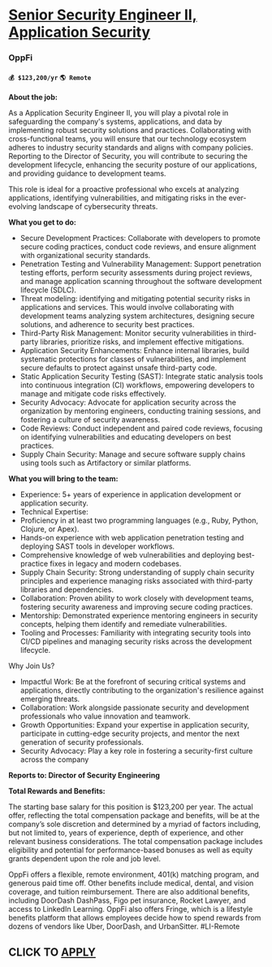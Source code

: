 # [Senior Security Engineer II, Application Security](https://www.remotewlb.com/apply/senior-security-engineer-ii-application-security)  
### OppFi  
#### `💰 $123,200/yr` `🌎 Remote `  

**About the job:**

As a Application Security Engineer II, you will play a pivotal role in safeguarding the company's systems, applications, and data by implementing robust security solutions and practices. Collaborating with cross-functional teams, you will ensure that our technology ecosystem adheres to industry security standards and aligns with company policies. Reporting to the Director of Security, you will contribute to securing the development lifecycle, enhancing the security posture of our applications, and providing guidance to development teams.

This role is ideal for a proactive professional who excels at analyzing applications, identifying vulnerabilities, and mitigating risks in the ever-evolving landscape of cybersecurity threats.

**What you get to do:**

  * Secure Development Practices: Collaborate with developers to promote secure coding practices, conduct code reviews, and ensure alignment with organizational security standards.
  * Penetration Testing and Vulnerability Management: Support penetration testing efforts, perform security assessments during project reviews, and manage application scanning throughout the software development lifecycle (SDLC).
  * Threat modeling: identifying and mitigating potential security risks in applications and services. This would involve collaborating with development teams analyzing system architectures, designing secure solutions, and adherence to security best practices.
  * Third-Party Risk Management: Monitor security vulnerabilities in third-party libraries, prioritize risks, and implement effective mitigations.
  * Application Security Enhancements: Enhance internal libraries, build systematic protections for classes of vulnerabilities, and implement secure defaults to protect against unsafe third-party code.
  * Static Application Security Testing (SAST): Integrate static analysis tools into continuous integration (CI) workflows, empowering developers to manage and mitigate code risks effectively.
  * Security Advocacy: Advocate for application security across the organization by mentoring engineers, conducting training sessions, and fostering a culture of security awareness.
  * Code Reviews: Conduct independent and paired code reviews, focusing on identifying vulnerabilities and educating developers on best practices.
  * Supply Chain Security: Manage and secure software supply chains using tools such as Artifactory or similar platforms.

**What you will bring to the team:**

  * Experience: 5+ years of experience in application development or application security.
  * Technical Expertise:
  * Proficiency in at least two programming languages (e.g., Ruby, Python, Clojure, or Apex).
  * Hands-on experience with web application penetration testing and deploying SAST tools in developer workflows.
  * Comprehensive knowledge of web vulnerabilities and deploying best-practice fixes in legacy and modern codebases.
  * Supply Chain Security: Strong understanding of supply chain security principles and experience managing risks associated with third-party libraries and dependencies.
  * Collaboration: Proven ability to work closely with development teams, fostering security awareness and improving secure coding practices.
  * Mentorship: Demonstrated experience mentoring engineers in security concepts, helping them identify and remediate vulnerabilities.
  * Tooling and Processes: Familiarity with integrating security tools into CI/CD pipelines and managing security risks across the development lifecycle.

Why Join Us?

  * Impactful Work: Be at the forefront of securing critical systems and applications, directly contributing to the organization's resilience against emerging threats.
  * Collaboration: Work alongside passionate security and development professionals who value innovation and teamwork.
  * Growth Opportunities: Expand your expertise in application security, participate in cutting-edge security projects, and mentor the next generation of security professionals.
  * Security Advocacy: Play a key role in fostering a security-first culture across the company

**Reports to: Director of Security Engineering**

**Total Rewards and Benefits:**

The starting base salary for this position is $123,200 per year. The actual offer, reflecting the total compensation package and benefits, will be at the company’s sole discretion and determined by a myriad of factors including, but not limited to, years of experience, depth of experience, and other relevant business considerations. The total compensation package includes eligibility and potential for performance-based bonuses as well as equity grants dependent upon the role and job level.

OppFi offers a flexible, remote environment, 401(k) matching program, and generous paid time off. Other benefits include medical, dental, and vision coverage, and tuition reimbursement. There are also additional benefits, including DoorDash DashPass, Figo pet insurance, Rocket Lawyer, and access to LinkedIn Learning. OppFi also offers Fringe, which is a lifestyle benefits platform that allows employees decide how to spend rewards from dozens of vendors like Uber, DoorDash, and UrbanSitter. #LI-Remote

  
## CLICK TO [APPLY](https://www.remotewlb.com/apply/senior-security-engineer-ii-application-security)

